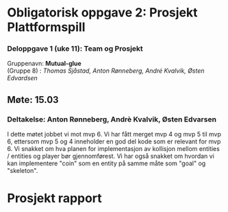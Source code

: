 # Obligatorisk oppgave 2: Prosjekt Plattformspill
### Deloppgave 1 (uke 11): Team og Prosjekt
Gruppenavn: <b>Mutual-glue</b> <br>
(Gruppe 8) : *Thomas Sjåstad, Anton Rønneberg, André Kvalvik, Østen Edvardsen*

## Møte: 15.03
### Deltakelse: Anton Rønneberg, Andrè Kvalvik, Østen Edvarsen
I dette møtet jobbet vi mot mvp 6. Vi har fått merget mvp 4 og mvp 5 til mvp 6, ettersom
mvp 5 og 4 inneholder en god del kode som er relevant for mvp 6. Vi snakket om hva planen
for implementasjon av kollisjon mellom entities / entities og player bør gjennomførest. Vi 
har også snakket om hvordan vi kan implementere "coin" som en entity på samme måte som "goal"
og "skeleton".



# Prosjekt rapport

